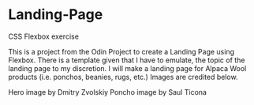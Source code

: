 # Landing-Page
CSS Flexbox exercise

This is a project from the Odin Project to create a Landing Page using Flexbox. There is a template given that I have to emulate, the topic of the landing page to my discretion. I will make a landing page for Alpaca Wool products (i.e. ponchos, beanies, rugs, etc.) Images are credited below.

Hero image by Dmitry Zvolskiy
Poncho image by Saul Ticona